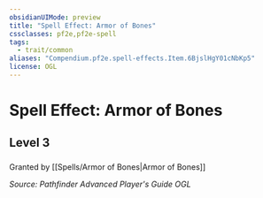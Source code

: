```yaml
---
obsidianUIMode: preview
title: "Spell Effect: Armor of Bones"
cssclasses: pf2e,pf2e-spell
tags:
  - trait/common
aliases: "Compendium.pf2e.spell-effects.Item.6BjslHgY01cNbKp5"
license: OGL
---
```

# Spell Effect: Armor of Bones
## Level 3
### 






Granted by [[Spells/Armor of Bones|Armor of Bones]]

*Source: Pathfinder Advanced Player's Guide*
*OGL*